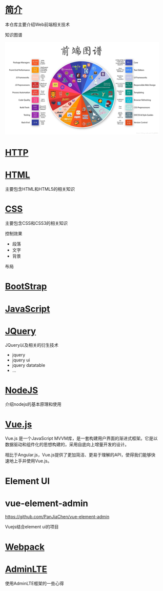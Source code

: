 # [简介](README.md) 

本仓库主要介绍Web前端相关技术

知识图谱

![前端知识图谱](images/web_knowledge_graph.jpeg)

# [HTTP](HTTP/index.md)

# [HTML](HTML/index.md)

主要包含HTML和HTML5的相关知识

# [CSS](CSS/index.md)

主要包含CSS和CSS3的相关知识

控制效果

- 段落
- 文字
- 背景

布局



# [BootStrap](BootStrap/index.md)

# [JavaScript](JavaScript/index.md)

# [JQuery](JQuery/index.md)

JQuery以及相关的衍生技术

- jquery
- jquery ui
- jquery datatable
- ...

# [NodeJS](NodeJS/index.md)

介绍nodejs的基本原理和使用

# [Vue.js](VueJS/index.md)

Vue.js 是一个JavaScript MVVM库，是一套构建用户界面的渐进式框架。它是以数据驱动和组件化的思想构建的，采用自底向上增量开发的设计。

相比于Angular.js，Vue.js提供了更加简洁、更易于理解的API，使得我们能够快速地上手并使用Vue.js。

# Element UI

# vue-element-admin

https://github.com/PanJiaChen/vue-element-admin

Vuejs结合element ui的项目

# [Webpack](Webpack/webpack.md)

# [AdminLTE](AdminLTE/adminlte.md)

使用AdminLTE框架的一些心得




